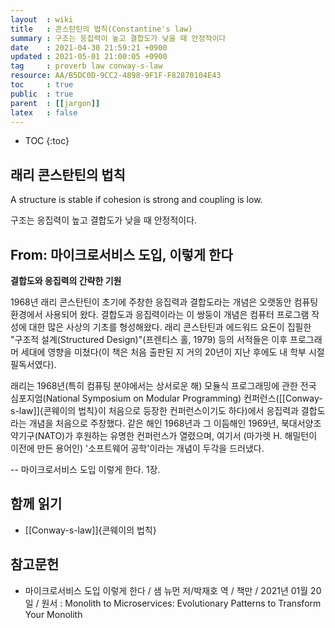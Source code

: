 ```yaml
---
layout  : wiki
title   : 콘스탄틴의 법칙(Constantine's law)
summary : 구조는 응집력이 높고 결합도가 낮을 때 안정적이다
date    : 2021-04-30 21:59:21 +0900
updated : 2021-05-01 21:00:05 +0900
tag     : proverb law conway-s-law
resource: AA/B5DC0D-9CC2-4898-9F1F-F82870104E43
toc     : true
public  : true
parent  : [[jargon]]
latex   : false
---
```

* TOC
{:toc}

## 래리 콘스탄틴의 법칙

>
A structure is stable if cohesion is strong and coupling is low.
>
구조는 응집력이 높고 결합도가 낮을 때 안정적이다.

## From: 마이크로서비스 도입, 이렇게 한다

>
**결합도와 응집력의 간략한 기원**
>
1968년 래리 콘스탄틴이 초기에 주창한 응집력과 결합도라는 개념은 오랫동안 컴퓨팅 환경에서 사용되어 왔다.
결합도과 응집력이라는 이 쌍둥이 개념은 컴퓨터 프로그램 작성에 대한 많은 사상의 기초를 형성해왔다.
래리 콘스탄틴과 에드워드 요돈이 집필한 "구조적 설계(Structured Design)"(프렌티스 홀, 1979) 등의 서적들은 이후 프로그래머 세대에 영향을 미쳤다(이 책은 처음 출판된 지 거의 20년이 지난 후에도 내 학부 시절 필독서였다).
>
래리는 1968년(특히 컴퓨팅 분야에서는 상서로운 해) 모듈식 프로그래밍에 관한 전국 심포지엄(National Symposium on Modular Programming) 컨퍼런스([[Conway-s-law]]{콘웨이의 법칙}이 처음으로 등장한 컨퍼런스이기도 하다)에서 응집력과 결합도라는 개념을 처음으로 주창했다.
같은 해인 1968년과 그 이듬해인 1969년, 북대서양조약기구(NATO)가 후원하는 유명한 컨퍼런스가 열렸으며,
여기서 (마가렛 H. 해밀턴이 이전에 만든 용어인) '소프트웨어 공학'이라는 개념이 두각을 드러냈다.
>
-- 마이크로서비스 도입 이렇게 한다. 1장.

## 함께 읽기

- [[Conway-s-law]]{콘웨이의 법칙}

## 참고문헌

- 마이크로서비스 도입 이렇게 한다 / 샘 뉴먼 저/박재호 역 / 책만 / 2021년 01월 20일 / 원서 : Monolith to Microservices: Evolutionary Patterns to Transform Your Monolith

